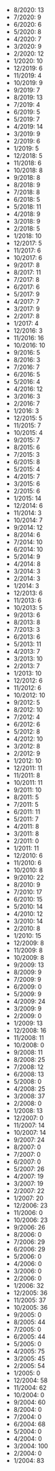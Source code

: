 *  8/2020: 13
*  7/2020: 9
*  6/2020: 6
*  5/2020: 8
*  4/2020: 7
*  3/2020: 9
*  2/2020: 12
*  1/2020: 10
*  12/2019: 6
*  11/2019: 4
*  10/2019: 9
*  9/2019: 7
*  8/2019: 13
*  7/2019: 4
*  6/2019: 5
*  5/2019: 7
*  4/2019: 14
*  3/2019: 9
*  2/2019: 6
*  1/2019: 5
*  12/2018: 5
*  11/2018: 6
*  10/2018: 8
*  9/2018: 8
*  8/2018: 9
*  7/2018: 8
*  6/2018: 5
*  5/2018: 11
*  4/2018: 9
*  3/2018: 9
*  2/2018: 5
*  1/2018: 10
*  12/2017: 5
*  11/2017: 6
*  10/2017: 6
*  9/2017: 8
*  8/2017: 11
*  7/2017: 8
*  6/2017: 6
*  5/2017: 9
*  4/2017: 7
*  3/2017: 9
*  2/2017: 8
*  1/2017: 4
*  12/2016: 3
*  11/2016: 16
*  10/2016: 10
*  9/2016: 5
*  8/2016: 3
*  7/2016: 7
*  6/2016: 5
*  5/2016: 4
*  4/2016: 12
*  3/2016: 3
*  2/2016: 7
*  1/2016: 3
*  12/2015: 5
*  11/2015: 7
*  10/2015: 4
*  9/2015: 7
*  8/2015: 6
*  7/2015: 3
*  6/2015: 8
*  5/2015: 4
*  4/2015: 7
*  3/2015: 6
*  2/2015: 6
*  1/2015: 14
*  12/2014: 6
*  11/2014: 3
*  10/2014: 7
*  9/2014: 12
*  8/2014: 6
*  7/2014: 10
*  6/2014: 10
*  5/2014: 9
*  4/2014: 8
*  3/2014: 3
*  2/2014: 3
*  1/2014: 3
*  12/2013: 6
*  11/2013: 6
*  10/2013: 5
*  9/2013: 6
*  8/2013: 8
*  7/2013: 3
*  6/2013: 6
*  5/2013: 11
*  4/2013: 7
*  3/2013: 10
*  2/2013: 7
*  1/2013: 10
*  12/2012: 6
*  11/2012: 6
*  10/2012: 10
*  9/2012: 5
*  8/2012: 10
*  7/2012: 4
*  6/2012: 6
*  5/2012: 8
*  4/2012: 10
*  3/2012: 8
*  2/2012: 9
*  1/2012: 10
*  12/2011: 11
*  11/2011: 8
*  10/2011: 11
*  9/2011: 10
*  8/2011: 5
*  7/2011: 5
*  6/2011: 11
*  5/2011: 7
*  4/2011: 8
*  3/2011: 8
*  2/2011: 0
*  1/2011: 11
*  12/2010: 6
*  11/2010: 6
*  10/2010: 8
*  9/2010: 22
*  8/2010: 9
*  7/2010: 17
*  6/2010: 15
*  5/2010: 14
*  4/2010: 12
*  3/2010: 14
*  2/2010: 8
*  1/2010: 15
*  12/2009: 8
*  11/2009: 8
*  10/2009: 8
*  9/2009: 13
*  8/2009: 9
*  7/2009: 9
*  6/2009: 0
*  5/2009: 9
*  4/2009: 24
*  3/2009: 9
*  2/2009: 0
*  1/2009: 13
*  12/2008: 16
*  11/2008: 11
*  10/2008: 0
*  9/2008: 11
*  8/2008: 25
*  7/2008: 12
*  6/2008: 13
*  5/2008: 0
*  4/2008: 25
*  3/2008: 37
*  2/2008: 0
*  1/2008: 13
*  12/2007: 0
*  11/2007: 14
*  10/2007: 14
*  9/2007: 24
*  8/2007: 0
*  7/2007: 0
*  6/2007: 0
*  5/2007: 26
*  4/2007: 19
*  3/2007: 19
*  2/2007: 22
*  1/2007: 20
*  12/2006: 23
*  11/2006: 0
*  10/2006: 23
*  9/2006: 26
*  8/2006: 0
*  7/2006: 29
*  6/2006: 29
*  5/2006: 0
*  4/2006: 0
*  3/2006: 0
*  2/2006: 0
*  1/2006: 32
*  12/2005: 36
*  11/2005: 37
*  10/2005: 36
*  9/2005: 0
*  8/2005: 44
*  7/2005: 0
*  6/2005: 44
*  5/2005: 0
*  4/2005: 75
*  3/2005: 45
*  2/2005: 54
*  1/2005: 0
*  12/2004: 58
*  11/2004: 62
*  10/2004: 0
*  9/2004: 60
*  8/2004: 0
*  7/2004: 0
*  6/2004: 68
*  5/2004: 0
*  4/2004: 0
*  3/2004: 100
*  2/2004: 0
*  1/2004: 83